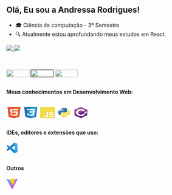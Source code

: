 ## Olá, Eu sou a Andressa Rodrigues!

<!-- 🧩💡 Projeto atual: -->
- 🎓 Ciência da computação - 3º Semestre
- 🔍 Atualmente estou aprofundando meus estudos em React.
  
<div>
    <a href="https://github.com/AR097">
    <img height="180em" src="https://github-readme-stats.vercel.app/api?username=AR097&theme=midnight-purple&show_icons=true"/>
    <img height="180em" src="https://github-readme-stats.vercel.app/api/top-langs/?username=AR097&size_weight=0.5&count_weight=0.5&theme=midnight-purple&show_icons=true"/>

</div> 

##

<div style="display: inline_block"><br>
    <a href = "mailto:andressamaisvpn@gmail.com"><img align="center" alt="" height="20" width="60" src="https://img.shields.io/badge/-Gmail-%23333?style=for-the-badge&logo=gmail&logoColor=white" target="_blank"></a>
    <a href="" target="_blank"><img align="center" alt="" height="20" width="60" src="https://img.shields.io/badge/-LinkedIn-%230077B5?style=for-the-badge&logo=linkedin&logoColor=white" target="_blank"></a> 
    <a href="https://codepen.io/Andressa-Rodrigues-the-encoder" target="_blank"><img align="center" alt="" height="20" width="60"   src="" target="_blank" ></a> 
</div>

##

**Meus conhecimentos em Desenvolvimento Web:**
<div style="display: inline_block"><br> 
  <img align="center" alt="" height="30" width="40" src="https://raw.githubusercontent.com/devicons/devicon/master/icons/html5/html5-original.svg">
  <img align="center" alt="" height="30" width="40" src="https://raw.githubusercontent.com/devicons/devicon/master/icons/css3/css3-original.svg">
  <img align="center" alt="" height="30" width="40" src="https://raw.githubusercontent.com/devicons/devicon/master/icons/javascript/javascript-plain.svg">
  <img align="center" alt="" height="30" width="40" src="https://raw.githubusercontent.com/devicons/devicon/master/icons/python/python-original.svg">
  <img align="center" alt="" height="30" width="40" src="https://raw.githubusercontent.com/devicons/devicon/master/icons/csharp/csharp-original.svg">
</div>

##

**IDEs, editores e extensões que uso:** <br><br>
 <img align="center" alt="" height="30" width="30" src="https://github.com/AR097/AR097/blob/main/img/vs-code-responsive-01-1.png?raw=true">

##

**Outros** <br><br>
 <img align="center" alt="" height="30" width="30" src="https://raw.githubusercontent.com/AR097/AR097/ff9975ffc0b3a9200e3a07a56a9e55b4b845d3c6/img/vite.svg">


